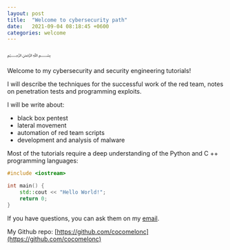 ```yaml
---
layout: post
title:  "Welcome to cybersecurity path"
date:   2021-09-04 08:18:45 +0600
categories: welcome
---
```


﷽

Welcome to my cybersecurity and security engineering tutorials!

I will describe the techniques for the successful work of the red team, notes on penetration tests and programming exploits.

I will be write about:
- black box pentest
- lateral movement
- automation of red team scripts
- development and analysis of malware 

Most of the tutorials require a deep understanding of the Python and C ++ programming languages:

```cpp
#include <iostream>

int main() {
    std::cout << "Hello World!";
    return 0;
}
```

If you have questions, you can ask them on my [email](mailto:zhzhussupovkz@gmail.com).

My Github repo: [https://github.com/cocomelonc](https://github.com/cocomelonc)
